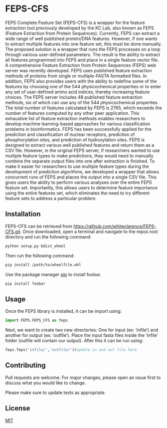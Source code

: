 # FEPS-CFS
FEPS Complete Feature Set (FEPS-CFS) is a wrapper for the feature extraction tool previously developed by the KC Lab, also known as FEPS (Feature Extraction from Protein Sequences).  Currently, FEPS can extract a wide range of well published protein/DNA features.  However, if one wants to extract multiple features into one feature set, this must be done manually. The proposed solution is a wrapper that runs the FEPS processes on a loop through various user-defined parameters. The result is the ability to extract all features programmed into FEPS and place in a single feature vector file.
A comprehensive Feature Extraction from Protein Sequences (FEPS) web server was recently developed. FEPS uses published feature extraction methods of proteins from single or multiple-FASTA formatted files. In addition, FEPS also provides users with the ability to redefine some of the features by choosing one of the 544 physicochemical properties or to enter any set of user-defined amino acid indices, thereby increasing feature choices. The FEPS server includes 48 published feature extraction methods, six of which can use any of the 544 physicochemical properties. The total number of features calculated by FEPS is 2765, which exceeds the number of features computed by any other peer application. This exhaustive list of feature extraction methods enables researchers to develop machine learning-based approaches for various classification problems in bioinformatics. FEPS has been successfully applied for the prediction and classification of nuclear receptors, prediction of phosphorylation sites, and prediction of hydroxylation sites. 
FEPS is designed to extract various well published features and return them as a CSV file. However, in the original FEPS server, if researchers wanted to use multiple feature types to make predictions, they would need to manually combine the separate output files into one after extraction is finished.  To make it easier for researchers to use multiple feature types during the development of prediction algorithms, we developed a wrapper that allows concurrent runs of FEPS and places the output into a single CSV file. This gives users the ability to perform various analyses over the entire FEPS feature set. Importantly, this allows users to determine feature importance using the entire features set, which eliminates the need to try different feature sets to address a particular problem. 
## Installation
FEPS-CFS can be retrieved from https://github.com/whiteclarence/FEPS-CFS.git.  Once downloaded, open a terminal and navigate to the repos root directory and run the following command:
```bash
python setup.py bdist_wheel
```
Then run the following command:
```bash
pip install /path/to/wheelfile.whl
```
Use the package manager [pip](https://pip.pypa.io/en/stable/) to install foobar.

```bash
pip install foobar
```
## Usage
Once the FEPS library is installed, it can be import using:
```python
import FEPS.FEPS_CFS as feps
```
Next, we want to create two new directories: One for input (ex: ‘infile’) and another for output (ex: ‘outfile’).  Place the input fasta files inside the ‘infile’ folder (outfile will contain our output).  After this it can be run using:
```python
feps.feps('infile/','outfile/')#update in and out file here
```
## Contributing
Pull requests are welcome. For major changes, please open an issue first to discuss what you would like to change.

Please make sure to update tests as appropriate.

## License
[MIT](https://choosealicense.com/licenses/mit/)
